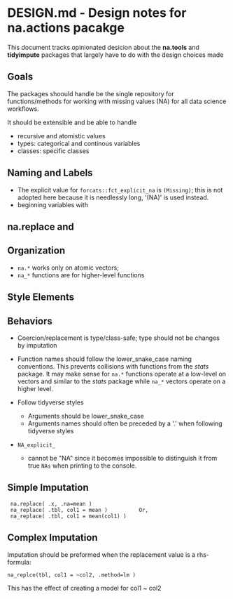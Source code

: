 # DESIGN.md - Design notes for na.actions pacakge

This document tracks opinionated desicion about the **na.tools** and 
**tidyimpute** packages that largely have to do with the design choices made

## Goals 

The packages shoould handle be the single repository for functions/methods for 
working with missing values (NA) for all data science workflows.

It should be extensible and be able to handle 

 - recursive and atomistic values
 - types: categorical and continous variables
 - classes: specific classes


## Naming and Labels

 - The explicit value for `forcats::fct_explicit_na` is `(Missing)`; this is not
   adopted here because it is needlessly long, '(NA)' is used instead.
 - beginning variables with 
 
 
## na.replace and 

## Organization 

 - `na.*` works only on atomic vectors; 
 - `na_*` functions are for higher-level functions 
 
 
## Style Elements


## Behaviors

 - Coercion/replacement is type/class-safe; type should not be changes by imputation
 - Function names should follow the lower_snake_case naming conventions. This prevents
   collisions with functions from the *stats* package. It may make sense for
   `na.*` functions operate at a low-level on vectors and similar to the *stats*
   package while `na_*` vectors operate on a higher level.
   
   
 - Follow tidyverse styles
   - Arguments should be lower_snake_case
   - Arguments names should often be preceded by a '.' when following tidyverse 
   styles 
 - `NA_explicit_` 
   - cannot be "NA" since it becomes impossible to distinguish it from true 
     `NAs` when printing to the console.
  
  
## Simple Imputation 

     na.replace( .x, .na=mean )
     na_replace( .tbl, col1 = mean )          Or, 
     na_replace( .tbl, col1 = mean(col1) )
     

## Complex Imputation 

Imputation should be preformed when the replacement value is a rhs-formula:

    na_replce(tbl, col1 = ~col2, .method=lm )
  
This has the effect of creating a model for col1 ~ col2  

